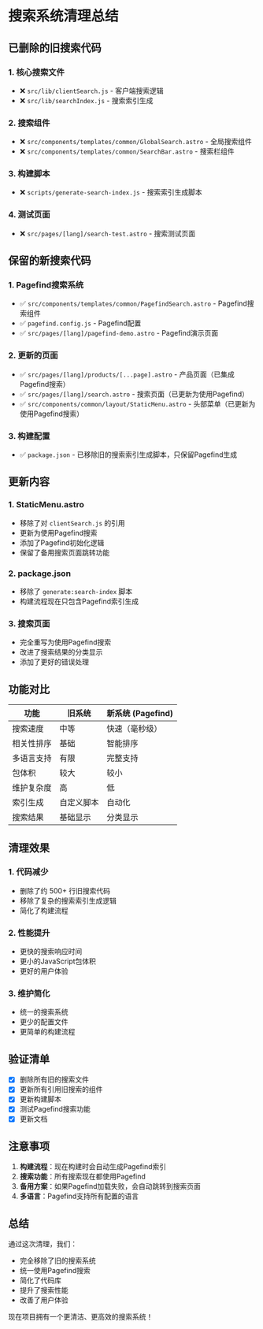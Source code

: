 # 搜索系统清理总结

## 已删除的旧搜索代码

### 1. 核心搜索文件
- ❌ `src/lib/clientSearch.js` - 客户端搜索逻辑
- ❌ `src/lib/searchIndex.js` - 搜索索引生成

### 2. 搜索组件
- ❌ `src/components/templates/common/GlobalSearch.astro` - 全局搜索组件
- ❌ `src/components/templates/common/SearchBar.astro` - 搜索栏组件

### 3. 构建脚本
- ❌ `scripts/generate-search-index.js` - 搜索索引生成脚本

### 4. 测试页面
- ❌ `src/pages/[lang]/search-test.astro` - 搜索测试页面

## 保留的新搜索代码

### 1. Pagefind搜索系统
- ✅ `src/components/templates/common/PagefindSearch.astro` - Pagefind搜索组件
- ✅ `pagefind.config.js` - Pagefind配置
- ✅ `src/pages/[lang]/pagefind-demo.astro` - Pagefind演示页面

### 2. 更新的页面
- ✅ `src/pages/[lang]/products/[...page].astro` - 产品页面（已集成Pagefind搜索）
- ✅ `src/pages/[lang]/search.astro` - 搜索页面（已更新为使用Pagefind）
- ✅ `src/components/common/layout/StaticMenu.astro` - 头部菜单（已更新为使用Pagefind搜索）

### 3. 构建配置
- ✅ `package.json` - 已移除旧的搜索索引生成脚本，只保留Pagefind生成

## 更新内容

### 1. StaticMenu.astro
- 移除了对 `clientSearch.js` 的引用
- 更新为使用Pagefind搜索
- 添加了Pagefind初始化逻辑
- 保留了备用搜索页面跳转功能

### 2. package.json
- 移除了 `generate:search-index` 脚本
- 构建流程现在只包含Pagefind索引生成

### 3. 搜索页面
- 完全重写为使用Pagefind搜索
- 改进了搜索结果的分类显示
- 添加了更好的错误处理

## 功能对比

| 功能 | 旧系统 | 新系统 (Pagefind) |
|------|--------|-------------------|
| 搜索速度 | 中等 | 快速（毫秒级） |
| 相关性排序 | 基础 | 智能排序 |
| 多语言支持 | 有限 | 完整支持 |
| 包体积 | 较大 | 较小 |
| 维护复杂度 | 高 | 低 |
| 索引生成 | 自定义脚本 | 自动化 |
| 搜索结果 | 基础显示 | 分类显示 |

## 清理效果

### 1. 代码减少
- 删除了约 500+ 行旧搜索代码
- 移除了复杂的搜索索引生成逻辑
- 简化了构建流程

### 2. 性能提升
- 更快的搜索响应时间
- 更小的JavaScript包体积
- 更好的用户体验

### 3. 维护简化
- 统一的搜索系统
- 更少的配置文件
- 更简单的构建流程

## 验证清单

- [x] 删除所有旧的搜索文件
- [x] 更新所有引用旧搜索的组件
- [x] 更新构建脚本
- [x] 测试Pagefind搜索功能
- [x] 更新文档

## 注意事项

1. **构建流程**：现在构建时会自动生成Pagefind索引
2. **搜索功能**：所有搜索现在都使用Pagefind
3. **备用方案**：如果Pagefind加载失败，会自动跳转到搜索页面
4. **多语言**：Pagefind支持所有配置的语言

## 总结

通过这次清理，我们：
- 完全移除了旧的搜索系统
- 统一使用Pagefind搜索
- 简化了代码库
- 提升了搜索性能
- 改善了用户体验

现在项目拥有一个更清洁、更高效的搜索系统！
